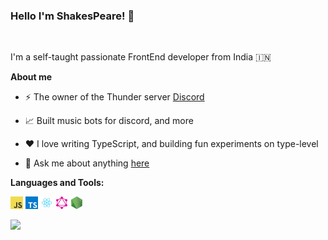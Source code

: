 ### Hello I'm ShakesPeare! 👋

<br />

I'm a self-taught passionate FrontEnd developer from India 🇮🇳

**About me**

- ⚡️ The owner of the Thunder server [Discord](https://discord.gg/thunder)

- 📈 Built music bots for discord, and more

- ❤️ I love writing TypeScript, and building fun experiments on type-level

- 💬 Ask me about anything [here](https://github.com/ShakesPearre/ShakesPearre/issues)



**Languages and Tools:**  

<code><img height="20" src="https://raw.githubusercontent.com/github/explore/80688e429a7d4ef2fca1e82350fe8e3517d3494d/topics/javascript/javascript.png"></code>
<code><img height="20" src="https://raw.githubusercontent.com/github/explore/80688e429a7d4ef2fca1e82350fe8e3517d3494d/topics/typescript/typescript.png"></code>
<code><img height="20" src="https://raw.githubusercontent.com/github/explore/80688e429a7d4ef2fca1e82350fe8e3517d3494d/topics/react/react.png"></code>
<code><img height="20" src="https://raw.githubusercontent.com/github/explore/5c058a388828bb5fde0bcafd4bc867b5bb3f26f3/topics/graphql/graphql.png"></code>
<code><img height="20" src="https://raw.githubusercontent.com/github/explore/80688e429a7d4ef2fca1e82350fe8e3517d3494d/topics/nodejs/nodejs.png"></code>    


<img src="https://github-readme-stats.vercel.app/api?username=shakespearre&theme=radical&show_icons=true">

